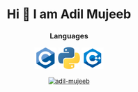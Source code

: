 <h1 align="center"> Hi 👋 I am Adil Mujeeb </h1>

<!--
**adilmujeeb/adilmujeeb** is a ✨ _special_ ✨ repository because its `README.md` (this file) appears on your GitHub profile.

Here are some ideas to get you started:

- 🔭 I’m currently working on ...
- 🌱 I’m currently learning ...
- 👯 I’m looking to collaborate on ...
- 🤔 I’m looking for help with ...
- 💬 Ask me about ...
- 📫 How to reach me: ...
- 😄 Pronouns: ...
- ⚡ Fun fact: ...
-->

<h3 align="center">Languages</h3>
<p align="center">

<img src="https://github.com/adilmujeeb/adilmujeeb/blob/master/images/c.svg" alt="C" width="50" height="50"/>

<img src="https://github.com/adilmujeeb/adilmujeeb/blob/master/images/python.svg" alt="python" width="50" height="50"/>

<img src="https://github.com/adilmujeeb/adilmujeeb/blob/master/images/c++.svg" alt="C++" width="50" height="50"/>

</p>


<p align="center">
<a href="www.linkedin.com/in/adil-mujeeb" target="blank"><img align="center" src="https://cdn.jsdelivr.net/npm/simple-icons@3.0.1/icons/linkedin.svg" alt="adil-mujeeb" height="20" width="20" /></a>
</p>
